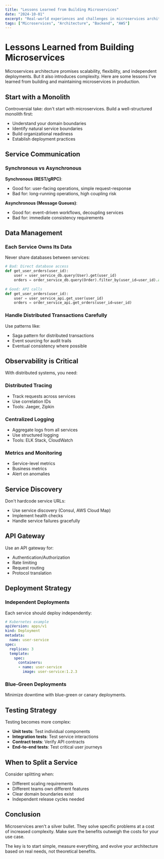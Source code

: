 ```yaml
---
title: "Lessons Learned from Building Microservices"
date: "2024-10-01"
excerpt: "Real-world experiences and challenges in microservices architecture"
tags: ["Microservices", "Architecture", "Backend", "AWS"]
---
```


# Lessons Learned from Building Microservices

Microservices architecture promises scalability, flexibility, and independent deployments. But it also introduces complexity. Here are some lessons I've learned from building and maintaining microservices in production.

## Start with a Monolith

Controversial take: don't start with microservices. Build a well-structured monolith first:

- Understand your domain boundaries
- Identify natural service boundaries
- Build organizational readiness
- Establish deployment practices

## Service Communication

### Synchronous vs Asynchronous

**Synchronous (REST/gRPC)**:
- Good for: user-facing operations, simple request-response
- Bad for: long-running operations, high coupling risk

**Asynchronous (Message Queues)**:
- Good for: event-driven workflows, decoupling services
- Bad for: immediate consistency requirements

## Data Management

### Each Service Owns Its Data

Never share databases between services:

```python
# Bad: Direct database access
def get_user_orders(user_id):
    user = user_service_db.query(User).get(user_id)
    orders = order_service_db.query(Order).filter_by(user_id=user_id).all()
    
# Good: API calls
def get_user_orders(user_id):
    user = user_service_api.get_user(user_id)
    orders = order_service_api.get_orders(user_id=user_id)
```

### Handle Distributed Transactions Carefully

Use patterns like:
- Saga pattern for distributed transactions
- Event sourcing for audit trails
- Eventual consistency where possible

## Observability is Critical

With distributed systems, you need:

### Distributed Tracing
- Track requests across services
- Use correlation IDs
- Tools: Jaeger, Zipkin

### Centralized Logging
- Aggregate logs from all services
- Use structured logging
- Tools: ELK Stack, CloudWatch

### Metrics and Monitoring
- Service-level metrics
- Business metrics
- Alert on anomalies

## Service Discovery

Don't hardcode service URLs:

- Use service discovery (Consul, AWS Cloud Map)
- Implement health checks
- Handle service failures gracefully

## API Gateway

Use an API gateway for:
- Authentication/Authorization
- Rate limiting
- Request routing
- Protocol translation

## Deployment Strategy

### Independent Deployments

Each service should deploy independently:

```yaml
# Kubernetes example
apiVersion: apps/v1
kind: Deployment
metadata:
  name: user-service
spec:
  replicas: 3
  template:
    spec:
      containers:
      - name: user-service
        image: user-service:1.2.3
```

### Blue-Green Deployments

Minimize downtime with blue-green or canary deployments.

## Testing Strategy

Testing becomes more complex:

- **Unit tests**: Test individual components
- **Integration tests**: Test service interactions
- **Contract tests**: Verify API contracts
- **End-to-end tests**: Test critical user journeys

## When to Split a Service

Consider splitting when:
- Different scaling requirements
- Different teams own different features
- Clear domain boundaries exist
- Independent release cycles needed

## Conclusion

Microservices aren't a silver bullet. They solve specific problems at a cost of increased complexity. Make sure the benefits outweigh the costs for your use case.

The key is to start simple, measure everything, and evolve your architecture based on real needs, not theoretical benefits.

